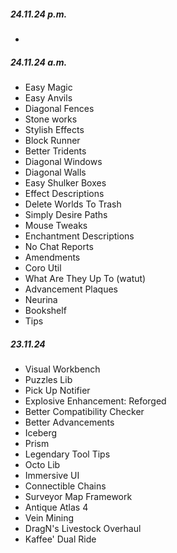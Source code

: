 ##### 24.11.**24** p.m.
- 
##### **24**.11.24 a.m.

- Easy Magic
- Easy Anvils
- Diagonal Fences
- Stone works
- Stylish Effects
- Block Runner
- Better Tridents
- Diagonal Windows
- Diagonal Walls
- Easy Shulker Boxes
- Effect Descriptions
- Delete Worlds To Trash
- Simply Desire Paths
- Mouse Tweaks
- Enchantment Descriptions
- No Chat Reports
- Amendments
- Coro Util
- What Are They Up To (watut)
- Advancement Plaques
- Neurina
- Bookshelf
- Tips
##### **23.11.24**

- Visual Workbench
- Puzzles Lib
- Pick Up Notifier
- Explosive Enhancement: Reforged
- Better Compatibility Checker
- Better Advancements
- Iceberg
- Prism
- Legendary Tool Tips
- Octo Lib
- Immersive UI
- Connectible Chains
- Surveyor Map Framework
- Antique Atlas 4
- Vein Mining
- DragN's Livestock Overhaul
- Kaffee' Dual Ride

